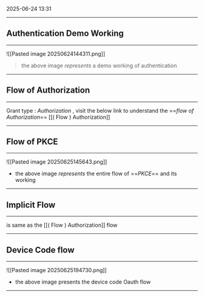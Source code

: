 2025-06-24 13:31

---


## Authentication Demo Working 
---
![[Pasted image 20250624144311.png]]

> the above image *represents* a demo working of authentication

---

## Flow of Authorization
---
Grant type : *Authorization* , visit the below link to understand the ==*flow of Authorization*==
[[( Flow ) Authorization]]

---
## Flow of PKCE
---
![[Pasted image 20250625145643.png]]
- the above image *represents* the entire flow of ==*PKCE*== and its working
----

## Implicit Flow
---
is same as the [[( Flow ) Authorization]] flow

---

## Device Code flow 
---

![[Pasted image 20250625194730.png]]

* the above image presents the device code Oauth flow


---
